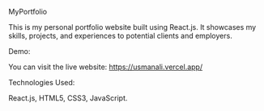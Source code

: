 MyPortfolio

This is my personal portfolio website built using React.js. It showcases my skills, projects, and experiences to potential clients and employers.

Demo:

You can visit the live website: https://usmanali.vercel.app/


Technologies Used:

React.js,
HTML5,
CSS3,
JavaScript.

